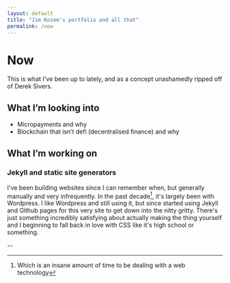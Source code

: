 ```yaml
---
layout: default
title: "Jim Kosem's portfolio and all that"
permalink: /now
---
```


# Now

This is what I've been up to lately, and as a concept unashamedly ripped off of Derek Sivers.

## What I’m looking into

- Micropayments and why
- Blockchain that isn’t defi (decentralised finance) and why

## What I’m working on

### Jekyll and static site generators

I've been building websites since I can remember when, but generally manually and very infrequently. In the past decade[^1], it's largely been with Wordpress. I like Wordpress and still using it, but since started using Jekyll and Github pages for this very site to get down into the nitty gritty. There's just something incredibly satisfying about actually making the thing yourself and I beginning to fall back in love with CSS like it's high school or something.

--

[^1]: Which is an insane amount of time to be dealing with a web technology
